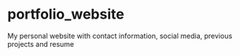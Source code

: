 # portfolio_website
My personal website with contact information, social media, previous projects and resume
